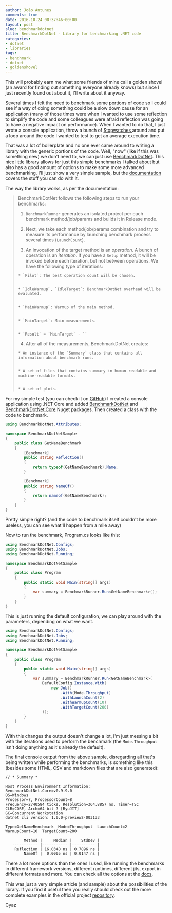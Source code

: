 ```yaml
---
author: João Antunes
comments: true
date: 2016-10-24 08:37:46+00:00
layout: post
slug: benchmarkdotnet
title: BenchmarkDotNet - Library for benchmarking .NET code
categories:
- dotnet
- libraries
tags:
- benchmark
- dotnet
- goldenshovel
---
```


This will probably earn me what some friends of mine call a golden shovel (an award for finding out something everyone already knows) but since I just recently found out about it, I'll write about it anyway.

Several times I felt the need to benchmark some portions of code so I could see if a way of doing something could be a slow down cause for an application (many of those times were when I wanted to use some reflection to simplify the code and some colleagues were afraid reflection was going to have a negative impact on performance). When I wanted to do that, I just wrote a console application, throw a bunch of [Stopwatches ](https://msdn.microsoft.com/en-us/library/system.diagnostics.stopwatch)around and put a loop around the code I wanted to test to get an average execution time.

That was a lot of boilerplate and no one ever came around to writing a library with the generic portions of the code. Well, "now" (like if this was something new) we don't need to, we can just use [BenchmarkDotNet](https://github.com/PerfDotNet/BenchmarkDotNet). This nice little library allows for just this simple benchmarks I talked about but also has a good amount of options to make some more advanced benchmarking. I'll just show a very simple sample, but the [documentation](https://perfdotnet.github.io/BenchmarkDotNet/) covers the stuff you can do with it.

The way the library works, as per the documentation:

> BenchmarkDotNet follows the following steps to run your benchmarks:
>
> 
> 
>	
>   1. `BenchmarkRunner` generates an isolated project per each benchmark method/job/params and builds it in Release mode.
> 
>	
>   2. Next, we take each method/job/params combination and try to measure its performance by launching benchmark process several times (`LaunchCount`).
> 
>
>   3. An invocation of the target method is an _operation_. A bunch of operation is an _iteration_. If you have a `Setup` method, it will be invoked before each iteration, but not between operations. We have the following type of iterations:
>
>	
>     * `Pilot`: The best operation count will be chosen.
> 
>	
>     * `IdleWarmup`, `IdleTarget`: BenchmarkDotNet overhead will be evaluated.
> 
>	
>     * `MainWarmup`: Warmup of the main method.
> 
>	
>     * `MainTarget`: Main measurements.
> 
>	
>     * `Result` = `MainTarget` - ``
> 
>
> 
>	
>   4. After all of the measurements, BenchmarkDotNet creates:
>
>	
>     * An instance of the `Summary` class that contains all information about benchmark runs.
> 
>	
>     * A set of files that contains summary in human-readable and machine-readable formats.
> 
>	
>     * A set of plots.


For my simple test (you can check it on [GitHub](https://github.com/joaofbantunes/BenchmarkDotNetSample)) I created a console application using .NET Core and added [BenchmarkDotNet](https://www.nuget.org/packages/BenchmarkDotNet/) and [BenchmarkDotNet.Core](https://www.nuget.org/packages/BenchmarkDotNet.Core/) Nuget packages. Then created a class with the code to benchmark.

```csharp
using BenchmarkDotNet.Attributes;

namespace BenchmarkDotNetSample
{
    public class GetNameBenchmark
    {
        [Benchmark]
        public string Reflection()
        {
            return typeof(GetNameBenchmark).Name;
        }

        [Benchmark]
        public string NameOf()
        {
            return nameof(GetNameBenchmark);
        }
    }
}
```

Pretty simple right? (and the code to benchmark itself couldn't be more useless, you can see what'll happen from a mile away)

Now to run the benchmark, Program.cs looks like this:

```csharp
using BenchmarkDotNet.Configs;
using BenchmarkDotNet.Jobs;
using BenchmarkDotNet.Running;

namespace BenchmarkDotNetSample
{
    public class Program
    {
        public static void Main(string[] args)
        {
            var summary = BenchmarkRunner.Run<GetNameBenchmark>();
        }
    }
}
```

This is just running the default configuration, we can play around with the parameters, depending on what we want.

```csharp
using BenchmarkDotNet.Configs;
using BenchmarkDotNet.Jobs;
using BenchmarkDotNet.Running;

namespace BenchmarkDotNetSample
{
    public class Program
    {
        public static void Main(string[] args)
        {
            var summary = BenchmarkRunner.Run<GetNameBenchmark>(
                DefaultConfig.Instance.With(
                    new Job()
                        .With(Mode.Throughput)
                        .WithLaunchCount(2)
                        .WithWarmupCount(10)
                        .WithTargetCount(200)
                ));
        }
    }
}
```

With this changes the output doesn't change a lot, I'm just messing a bit with the iterations used to perform the benchmark (the `Mode.Throughput` isn't doing anything as it's already the default).

The final console output from the above sample, disregarding all that's being written while performing the benchmarks, is something like this (besides some HTML, CSV and markdown files that are also generated):

    
~~~~
// * Summary *

Host Process Environment Information:
BenchmarkDotNet.Core=v0.9.9.0
OS=Windows
Processor=?, ProcessorCount=8
Frequency=2740584 ticks, Resolution=364.8857 ns, Timer=TSC
CLR=CORE, Arch=64-bit ? [RyuJIT]
GC=Concurrent Workstation
dotnet cli version: 1.0.0-preview2-003133

Type=GetNameBenchmark  Mode=Throughput  LaunchCount=2
WarmupCount=10  TargetCount=200

        Method |     Median |    StdDev |
   ----------- |----------- |---------- |
    Reflection | 16.0348 ns | 0.7896 ns |
        NameOf |  0.0005 ns | 0.0147 ns |
~~~~


There a lot more options than the ones I used, like running the benchmarks in different framework versions, different runtimes, different jits, export in different formats and more. You can check all the options at the [docs](https://perfdotnet.github.io/BenchmarkDotNet/Configuration.htm).

This was just a very simple article (and sample) about the possibilities of the library. If you find it useful then you really should check out the more complete examples in the official project [repository](https://github.com/PerfDotNet/BenchmarkDotNet/tree/master/samples).

Cyaz
